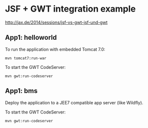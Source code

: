 # JSF + GWT integration example

http://jax.de/2014/sessions/jsf-vs-gwt-jsf-und-gwt


## App1: helloworld

To run the application with embedded Tomcat 7.0:

    mvn tomcat7:run-war

To start the GWT CodeServer:

    mvn gwt:run-codeserver

## App1: bms

Deploy the application to a JEE7 compatible app server (like Wildfly).

To start the GWT CodeServer:

    mvn gwt:run-codeserver

